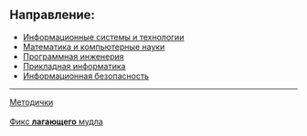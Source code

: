 <h2>Направление:</h2>

+ [Информационные системы и технологии](isit/isit.md#Информационные-системы-и-технологии)
+ [Математика и компьютерные науки](mkn/mkn.md#Математика-и-компьютерные-науки)
+ [Программная инженерия](preng/preng.md#Программная-инженерия)
+ [Прикладная информатика](pi/pi.md#Прикладная-информатика)
+ [Информационная безопасность](ib/ib.md#Информационная-безопасность)
***
[Методички](https://drive.google.com/drive/folders/1U4WVkXh-JffJi9KkCasMFLKMocuq4OXt?usp=sharing)
<br></br>
[Фикс **лагающего** мудла](https://github.com/stariycat/moodlefix)
